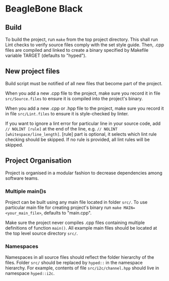 # BeagleBone Black

## Build
To build the project, run `make` from the top project directory. This shall run Lint checks to verify source files comply with the set style guide. Then, .cpp files are compiled and linked to create a binary specified by Makefile variable TARGET (defaults to "hyped").

## New project files
Build script must be notified of all new files that become part of the project.

When you add a new .cpp file to the project, make sure you record it in file `src/Source.files` to ensure it is compiled into the project's binary.

When you add a new .cpp or .hpp file to the project, make sure you record it in file `src/Lint.files` to ensure it is style-checked by linter.

If you want to ignore a lint error for particular line in your source code, add `// NOLINT [rule]` at the end of the line, e.g. `// NOLINT [whitespace/line_length]`. [rule] part is optional, it selects which lint rule checking should be skipped. If no rule is provided, all lint rules will be skipped.

## Project Organisation
Project is organised in a modular fashion to decrease dependencies among software teams.
### Multiple main()s
Project can be built using any main file located in folder `src/`. To use particular main file for creating project's binary run `make MAIN=<your_main_file>`, defaults to "main.cpp".

Make sure the project never compiles .cpp files containing multiple definitions of function `main()`. All example main files should be located at the top level source directory `src/`.

### Namespaces
Namespaces in all source files should reflect the folder hierarchy of the files. Folder `src/` should be replaced by `hyped::` in the namespace hierarchy. For example, contents of file `src/i2c/channel.hpp` should live in namespace `hyped::i2c`.